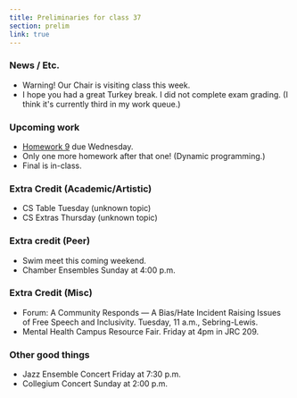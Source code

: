 ```yaml
---
title: Preliminaries for class 37
section: prelim 
link: true
---
```

### News / Etc.

* Warning! Our Chair is visiting class this week.
* I hope you had a great Turkey break.  I did not complete exam grading.
  (I think it's currently third in my work queue.)

### Upcoming work

* [Homework 9](../assignments/assignment09) due Wednesday.
* Only one more homework after that one!  (Dynamic programming.)
* Final is in-class.

### Extra Credit (Academic/Artistic)

* CS Table Tuesday (unknown topic)
* CS Extras Thursday (unknown topic)

### Extra credit (Peer)

* Swim meet this coming weekend.
* Chamber Ensembles Sunday at 4:00 p.m.

### Extra Credit (Misc)

* Forum: A Community Responds — A Bias/Hate Incident Raising Issues of Free Speech and Inclusivity.  Tuesday, 11 a.m., Sebring-Lewis.
* Mental Health Campus Resource Fair.  Friday at 4pm in JRC 209.

### Other good things

* Jazz Ensemble Concert Friday at 7:30 p.m.
* Collegium Concert Sunday at 2:00 p.m.
